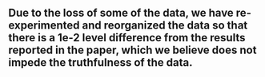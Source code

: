 ## Due to the loss of some of the data, we have re-experimented and reorganized the data so that there is a 1e-2 level difference from the results reported in the paper, which we believe does not impede the truthfulness of the data.